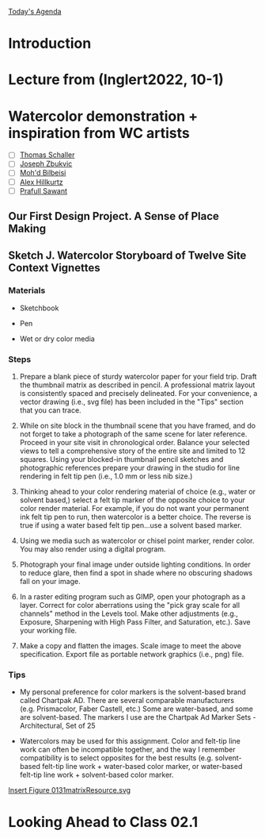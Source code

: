 [Today\'s Agenda](220829-30_agenda.html)

# Introduction

# Lecture from (Inglert2022, 10-1)

# Watercolor demonstration + inspiration from WC artists

- [ ] [Thomas Schaller](https://www.thomasschaller.com/?keyvalue=14279&page=Originals)
- [ ] [Joseph Zbukvic](https://www.josephzbukvic.com/paintings/)
- [ ] [Moh'd Bilbeisi](https://www.instagram.com/mbilbeisi/)
- [ ] [Alex Hillkurtz](https://www.alexhillkurtzart.com/gallery)
- [ ] [Prafull Sawant](https://www.instagram.com/prafullsawantart/)

## Our First Design Project. A Sense of Place Making

## Sketch J. Watercolor Storyboard of Twelve Site Context Vignettes

### Materials

-   Sketchbook

-   Pen

-   Wet or dry color media

### Steps

1.  Prepare a blank piece of sturdy watercolor paper for your field
    trip. Draft the thumbnail matrix as described in pencil. A
    professional matrix layout is consistently spaced and precisely
    delineated. For your convenience, a vector drawing (i.e., svg file)
    has been included in the "Tips" section that you can trace.

2.  While on site block in the thumbnail scene that you have framed, and
    do not forget to take a photograph of the same scene for later
    reference. Proceed in your site visit in chronological order.
    Balance your selected views to tell a comprehensive story of the
    entire site and limited to 12 squares. Using your blocked-in
    thumbnail pencil sketches and photographic references prepare your
    drawing in the studio for line rendering in felt tip pen (i.e., 1.0
    mm or less nib size.)

3.  Thinking ahead to your color rendering material of choice (e.g.,
    water or solvent based,) select a felt tip marker of the opposite
    choice to your color render material. For example, if you do not
    want your permanent ink felt tip pen to run, then watercolor is a
    better choice. The reverse is true if using a water based felt tip
    pen...use a solvent based marker.

4.  Using we media such as watercolor or chisel point marker, render
    color. You may also render using a digital program.

5.  Photograph your final image under outside lighting conditions. In
    order to reduce glare, then find a spot in shade where no obscuring
    shadows fall on your image.

6.  In a raster editing program such as GIMP, open your photograph as a
    layer. Correct for color aberrations using the "pick gray scale for
    all channels" method in the Levels tool. Make other adjustments
    (e.g., Exposure, Sharpening with High Pass Filter, and Saturation,
    etc.). Save your working file.

7.  Make a copy and flatten the images. Scale image to meet the above
    specification. Export file as portable network graphics (i.e., png)
    file.

### Tips

-   My personal preference for color markers is the solvent-based brand
    called Chartpak AD. There are several comparable manufacturers
    (e.g. Prismacolor, Faber Castell, etc.) Some are water-based, and
    some are solvent-based. The markers I use are the Chartpak Ad Marker
    Sets - Architectural, Set of 25

-   Watercolors may be used for this assignment. Color and felt-tip line
    work can often be incompatible together, and the way I remember
    compatibility is to select opposites for the best results
    (e.g. solvent-based felt-tip line work + water-based color marker,
    or water-based felt-tip line work + solvent-based color marker.

[Insert Figure 0131matrixResource.svg](images/0131matrixResource.svg)

# Looking Ahead to Class 02.1
